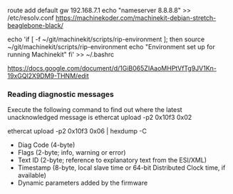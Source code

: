 route add default gw 192.168.7.1
echo "nameserver 8.8.8.8" >> /etc/resolv.conf
https://machinekoder.com/machinekit-debian-stretch-beaglebone-black/


echo 'if [ -f ~/git/machinekit/scripts/rip-environment ]; then
    source ~/git/machinekit/scripts/rip-environment
    echo "Environment set up for running Machinekit"
fi' >> ~/.bashrc

https://docs.google.com/document/d/1GiB065ZIAaoMHPtVfTg9JV1Kn-19xGQl2X9DM9-THNM/edit


### Reading diagnostic messages
Execute the following command to find out where the latest unacknowledged message is
ethercat upload -p2 0x10f3 0x02

ethercat upload -p2 0x10f3 0x06 | hexdump -C

- Diag Code (4-byte)
- Flags (2-byte; info, warning or error)
- Text ID (2-byte; reference to explanatory text from the ESI/XML)
- Timestamp (8-byte, local slave time or 64-bit Distributed Clock time, if available)
- Dynamic parameters added by the firmware